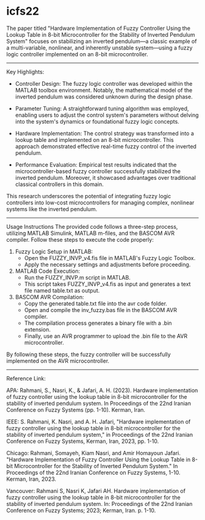 # icfs22

The paper titled "Hardware Implementation of Fuzzy Controller Using the Lookup Table in 8-bit Microcontroller for the Stability of Inverted Pendulum System" focuses on stabilizing an inverted pendulum—a classic example of a multi-variable, nonlinear, and inherently unstable system—using a fuzzy logic controller implemented on an 8-bit microcontroller. 

_________________________________________________________________________________
Key Highlights:

 * Controller Design: The fuzzy logic controller was developed within the MATLAB toolbox environment. Notably, the mathematical model of the inverted pendulum was considered unknown during the design phase.

* Parameter Tuning: A straightforward tuning algorithm was employed, enabling users to adjust the control system's parameters without delving into the system's dynamics or foundational fuzzy logic concepts.

* Hardware Implementation: The control strategy was transformed into a lookup table and implemented on an 8-bit microcontroller. This approach demonstrated effective real-time fuzzy control of the inverted pendulum.

* Performance Evaluation: Empirical test results indicated that the microcontroller-based fuzzy controller successfully stabilized the inverted pendulum. Moreover, it showcased advantages over traditional classical controllers in this domain.

This research underscores the potential of integrating fuzzy logic controllers into low-cost microcontrollers for managing complex, nonlinear systems like the inverted pendulum.
___________________________________________________________________________________
Usage Instructions
The provided code follows a three-step process, utilizing MATLAB Simulink, MATLAB m-files, and the BASCOM AVR compiler. Follow these steps to execute the code properly:

1. Fuzzy Logic Setup in MATLAB:
    * Open the FUZZY_INVP_v4.fis file in MATLAB's Fuzzy Logic Toolbox.
    * Apply the necessary settings and adjustments before proceeding.
2. MATLAB Code Execution:
    * Run the FUZZY_INVP.m script in MATLAB.
    * This script takes FUZZY_INVP_v4.fis as input and generates a text file named table.txt as output.
3. BASCOM AVR Compilation:
    * Copy the generated table.txt file into the avr code folder.
    * Open and compile the inv_fuzzy.bas file in the BASCOM AVR compiler.
    * The compilation process generates a binary file with a .bin extension.
    * Finally, use an AVR programmer to upload the .bin file to the AVR microcontroller.
   
By following these steps, the fuzzy controller will be successfully implemented on the AVR microcontroller.

____________________________________________________________________________________

 Reference Link:
 
 APA: Rahmani, S., Nasri, K., & Jafari, A. H. (2023). Hardware implementation of fuzzy controller using the lookup table in 8-bit microcontroller for the stability of inverted pendulum system. In Proceedings of the 22nd Iranian Conference on Fuzzy Systems (pp. 1-10). Kerman, Iran. 

 IEEE: S. Rahmani, K. Nasri, and A. H. Jafari, "Hardware implementation of fuzzy controller using the lookup table in 8-bit microcontroller for the stability of inverted pendulum system," in Proceedings of the 22nd Iranian Conference on Fuzzy Systems, Kerman, Iran, 2023, pp. 1-10. 

 Chicago: Rahmani, Somayeh, Kiam Nasri, and Amir Homayoun Jafari. "Hardware Implementation of Fuzzy Controller Using the Lookup Table in 8-bit Microcontroller for the Stability of Inverted Pendulum System." In Proceedings of the 22nd Iranian Conference on Fuzzy Systems, 1-10. Kerman, Iran, 2023. 

 Vancouver: Rahmani S, Nasri K, Jafari AH. Hardware implementation of fuzzy controller using the lookup table in 8-bit microcontroller for the stability of inverted pendulum system. In: Proceedings of the 22nd Iranian Conference on Fuzzy Systems; 2023; Kerman, Iran. p. 1-10. 

